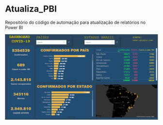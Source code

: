 # Atualiza_PBI
Repositório do código de automação para atualização de relatórios no Power BI


![](./Dashboard.PNG)
